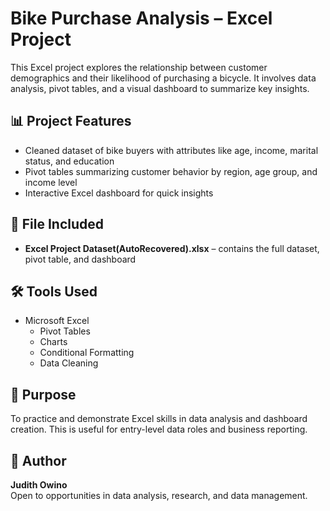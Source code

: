 
# Bike Purchase Analysis – Excel Project

This Excel project explores the relationship between customer demographics and their likelihood of purchasing a bicycle. It involves data analysis, pivot tables, and a visual dashboard to summarize key insights.

## 📊 Project Features
- Cleaned dataset of bike buyers with attributes like age, income, marital status, and education
- Pivot tables summarizing customer behavior by region, age group, and income level
- Interactive Excel dashboard for quick insights

## 📁 File Included
- **Excel Project Dataset(AutoRecovered).xlsx** – contains the full dataset, pivot table, and dashboard

## 🛠 Tools Used
- Microsoft Excel
  - Pivot Tables
  - Charts
  - Conditional Formatting
  - Data Cleaning

## 📌 Purpose
To practice and demonstrate Excel skills in data analysis and dashboard creation. This is useful for entry-level data roles and business reporting.

## 👤 Author
**Judith Owino**  
Open to opportunities in data analysis, research, and data management.

